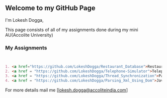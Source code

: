 ## Welcome to my GitHub Page
 
I'm Lokesh Dogga,

This page consists of all of my assignments done during my mini AU(Accolite University) 

### My Assignments

```markdown


1. <a href="https://github.com/LokeshDogga/Restaurant_Database">Restaurant Schema Design</a><br>
2. <a href = "https://github.com/LokeshDogga/Telephone-Simulator">Telephone Simulation using core java</a>
3. <a href = "https://github.com/LokeshDogga/Thread_Synchronization">Parsing Xml using Dom</a>
4. <a href = "https://github.com/LokeshDogga/Parsing_Xml_Using_Dom">Java Thread Synchronization</a> 


```

For more details mail me [lokesh.dogga@accoliteindia.com]
